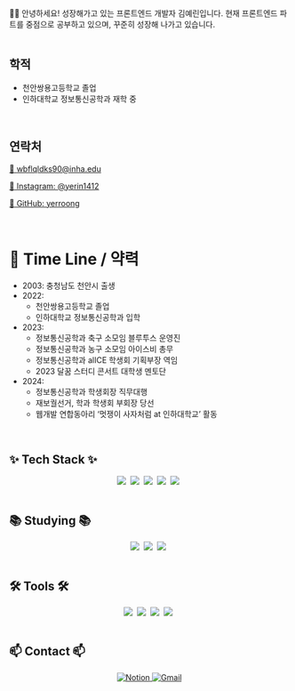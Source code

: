 <aside>
👋🏻 안녕하세요! 성장해가고 있는 프론트엔드 개발자 김예린입니다. 현재 프론트엔드 파트를 중점으로 공부하고 있으며, 꾸준히 성장해 나가고 있습니다.
</aside>

<br>

## 학적

- 천안쌍용고등학교 졸업
- 인하대학교 정보통신공학과 재학 중

<br>

## 연락처

[📧 wbflqldks90@inha.edu](mailto:wbflqldks90@inha.edu)

[📱 Instagram: @yerin1412](https://www.instagram.com/yerin1412?igsh=MnF5a2wyYjh5aGhz)

[📁 GitHub: yerroong](https://github.com/yerroong)

<br>

# 📅 Time Line / 약력

- 2003: 충청남도 천안시 출생
- 2022:
    - 천안쌍용고등학교 졸업
    - 인하대학교 정보통신공학과 입학
- 2023:
    - 정보통신공학과 축구 소모임 블루투스 운영진
    - 정보통신공학과 농구 소모임 아이스비 총무
    - 정보통신공학과 alICE 학생회 기획부장 역임
    - 2023 달꿈 스터디 콘서트 대학생 멘토단
- 2024:
    - 정보통신공학과 학생회장 직무대행
    - 재보궐선거, 학과 학생회 부회장 당선
    - 웹개발 연합동아리 ‘멋쟁이 사자처럼 at 인하대학교’ 활동

<br>

## ✨ Tech Stack ✨
<div align="center">
  <img src="https://img.shields.io/badge/react-20232a.svg?style=for-the-badge&logo=react&logoColor=61DAFB" />&nbsp
  <img src="https://img.shields.io/badge/javascript-F7DF1E.svg?style=for-the-badge&logo=javascript&logoColor=20232a" />&nbsp
  <img src="https://img.shields.io/badge/html5-E34F26.svg?style=for-the-badge&logo=html5&logoColor=white" />&nbsp
  <img src="https://img.shields.io/badge/css3-1572B6.svg?style=for-the-badge&logo=css3&logoColor=white" />&nbsp
  <img src="https://img.shields.io/badge/c++-00599C.svg?style=for-the-badge&logo=c%2B%2B&logoColor=white" />&nbsp
</div>

<br>

## 📚 Studying 📚
<div align="center">
  <img src="https://img.shields.io/badge/python-3670A0?style=for-the-badge&logo=python&logoColor=ffdd54" />&nbsp
  <img src="https://img.shields.io/badge/React%20Query-FF4154?style=for-the-badge&logo=react%20query&logoColor=white" />&nbsp
  <img src="https://img.shields.io/badge/typescript-007ACC.svg?style=for-the-badge&logo=typescript&logoColor=white" />&nbsp
</div>

<br>

## 🛠 Tools 🛠
<div align="center">
  <img src="https://img.shields.io/badge/github-181717.svg?style=for-the-badge&logo=github&logoColor=white" />&nbsp
  <img src="https://img.shields.io/badge/Notion-F3F3F3.svg?style=for-the-badge&logo=notion&logoColor=black" />&nbsp
  <img src="https://img.shields.io/badge/figma-F24E1E.svg?style=for-the-badge&logo=figma&logoColor=white" />&nbsp
  <img src="https://img.shields.io/badge/VSCode-007ACC.svg?style=for-the-badge&logo=visual-studio-code&logoColor=white" />&nbsp
</div>

<br>

## 📫 Contact 📫
<div align="center">
  <a href="https://www.notion.so/yerin1412/s-Introduction-616b565939a34ca19cacfc0efa979746">
    <img src="https://img.shields.io/badge/Notion-000000?style=for-the-badge&logo=notion&logoColor=white" alt="Notion" />
  </a>
  <a href="mailto:wbflqldks90@inha.edu">
    <img src="https://img.shields.io/badge/Gmail wbflqldks90@inha.edu-D14836?style=for-the-badge&logo=gmail&logoColor=white" alt="Gmail" />
  </a>
</div>
